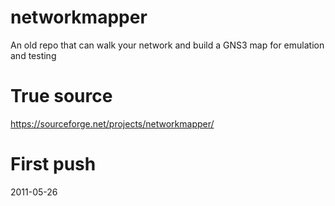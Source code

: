 # networkmapper
An old repo that can walk your network and build a GNS3 map for emulation and testing

# True source
https://sourceforge.net/projects/networkmapper/

# First push
2011-05-26 
